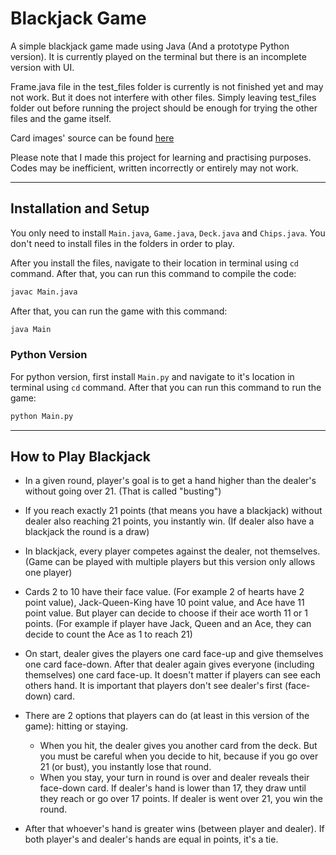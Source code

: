 # Blackjack Game

A simple blackjack game made using Java (And a prototype Python version). It is currently played on the terminal but there is an incomplete version with UI.

Frame.java file in the test_files folder is currently is not finished yet and may not work. But it does not interfere with other files. Simply leaving test_files folder
out before running the project should be enough for trying the other files and the game itself.

Card images' source can be found [here](https://commons.wikimedia.org/wiki/File:English_pattern_playing_cards_deck.svg)

Please note that I made this project for learning and practising purposes. Codes may be inefficient, written incorrectly or entirely may not work.

***

## Installation and Setup

You only need to install `Main.java`, `Game.java`, `Deck.java` and `Chips.java`. You don't need to install files in the folders in order to play.

After you install the files, navigate to their location in terminal using `cd` command. After that, you can run this command to compile the code:

```bash
javac Main.java
```

After that, you can run the game with this command:

```bash
java Main
```

### Python Version

For python version, first install `Main.py` and navigate to it's location in terminal using `cd` command. After that you can run this command to run the game:

```bash
python Main.py
```

***

## How to Play Blackjack

 * In a given round, player's goal is to get a hand higher than the dealer's without going over 21. (That is called "busting")
   
 * If you reach exactly 21 points (that means you have a blackjack) without dealer also reaching 21 points, you instantly win. (If dealer also have a blackjack the round is a draw)
  
 * In blackjack, every player competes against the dealer, not themselves. (Game can be played with multiple players but this version only allows one player)

 * Cards 2 to 10 have their face value. (For example 2 of hearts have 2 point value), Jack-Queen-King have 10 point value, and Ace have 11 point value. But player can decide to choose if their ace worth 11 or 1 points. (For example if player have Jack, Queen and an Ace, they can decide to count the Ace as 1 to reach 21)

 * On start, dealer gives the players one card face-up and give themselves one card face-down. After that dealer again gives everyone (including themselves) one card face-up. It doesn't matter if players can see each others hand. It is important that players don't see dealer's first (face-down) card.

 * There are 2 options that players can do (at least in this version of the game): hitting or staying.
   
   * When you hit, the dealer gives you another card from the deck. But you must be careful when you decide to hit, because if you go over 21 (or bust), you instantly lose that round.
   * When you stay, your turn in round is over and dealer reveals their face-down card. If dealer's hand is lower than 17, they draw until they reach or go over 17 points. If dealer is went over 21, you win the round.
   
 * After that whoever's hand is greater wins (between player and dealer). If both player's and dealer's hands are equal in points, it's a tie.

